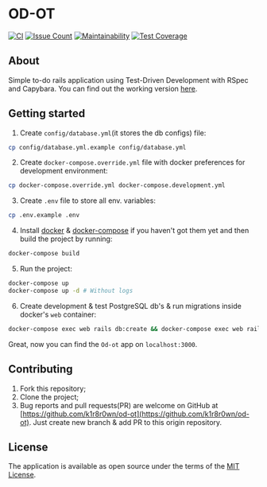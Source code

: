 # OD-OT

[![CI](https://github.com/k1r8r0wn/od-ot/actions/workflows/ci.yml/badge.svg)](https://github.com/k1r8r0wn/od-ot/actions/workflows/ci.yml)
[![Issue Count](https://codeclimate.com/github/k1r8r0wn/od-ot/badges/issue_count.svg)](https://codeclimate.com/github/k1r8r0wn/od-ot)
[![Maintainability](https://api.codeclimate.com/v1/badges/7ee164a00df359ca7c84/maintainability)](https://codeclimate.com/github/k1r8r0wn/od-ot/maintainability)
[![Test Coverage](https://api.codeclimate.com/v1/badges/7ee164a00df359ca7c84/test_coverage)](https://codeclimate.com/github/k1r8r0wn/od-ot/test_coverage)

## About

Simple to-do rails application using Test-Driven Development with RSpec and Capybara. You can find out the working version [here](https://od-ot.herokuapp.com).

## Getting started

1. Create `config/database.yml`(it stores the db configs) file:

  ```bash
  cp config/database.yml.example config/database.yml
  ```

2. Create `docker-compose.override.yml` file with docker preferences for development environment:

  ```bash
  cp docker-compose.override.yml docker-compose.development.yml
  ```

3. Create `.env` file to store all env. variables:

  ```bash
  cp .env.example .env
  ```

4. Install [docker](https://docs.docker.com/engine/installation/) & [docker-compose](https://docs.docker.com/compose/install/) if you haven't got them yet and then build the project by running:

  ```bash
  docker-compose build
  ```

5. Run the project:

  ```bash
  docker-compose up
  docker-compose up -d # Without logs
  ```

6. Create development & test PostgreSQL db's & run migrations inside docker's `web` container:

  ```bash
  docker-compose exec web rails db:create && docker-compose exec web rails db:migrate
  ```

Great, now you can find the `Od-ot` app on `localhost:3000`.

## Contributing

1. Fork this repository;
2. Clone the project;
3. Bug reports and pull requests(PR) are welcome on GitHub at [https://github.com/k1r8r0wn/od-ot](https://github.com/k1r8r0wn/od-ot). Just create new branch & add PR to this origin repository.

## License

The application is available as open source under the terms of the [MIT License](http://opensource.org/licenses/MIT).
